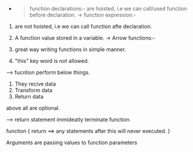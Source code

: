 - > function declarations:-
 are hoisted, i.e we can call/used function before declaration.
-> function expression:-
1. are not hoisted, i.e we can call function afte declaration.
2. A function value stored in a variable.
-> Arrow functions:-

1. great way writing functions in simple manner. 
2. "this" key word is not allowed.


--> fucntion perform below things. 
1. They recive data
2. Transform data
3. Return data

above all are optional.

--> return statement immideatly terminate function. 

function <functionName>{
    <function body>
    return <output> ==> any statements after this will never executed. 
}

Arguments are passing values to function parameters